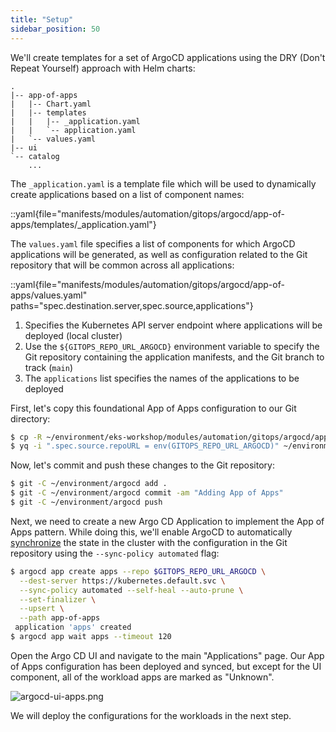 ```yaml
---
title: "Setup"
sidebar_position: 50
---
```


We'll create templates for a set of ArgoCD applications using the DRY (Don't Repeat Yourself) approach with Helm charts:

```text
.
|-- app-of-apps
|   |-- Chart.yaml
|   |-- templates
|   |   |-- _application.yaml
|   |   `-- application.yaml
|   `-- values.yaml
|-- ui
`-- catalog
    ...
```

The `_application.yaml` is a template file which will be used to dynamically create applications based on a list of component names:

<!-- prettier-ignore-start -->
::yaml{file="manifests/modules/automation/gitops/argocd/app-of-apps/templates/_application.yaml"}
<!-- prettier-ignore-end -->

The `values.yaml` file specifies a list of components for which ArgoCD applications will be generated, as well as configuration related to the Git repository that will be common across all applications:

::yaml{file="manifests/modules/automation/gitops/argocd/app-of-apps/values.yaml" paths="spec.destination.server,spec.source,applications"}

1. Specifies the Kubernetes API server endpoint where applications will be deployed (local cluster)
2. Use the `${GITOPS_REPO_URL_ARGOCD}` environment variable to specify the Git repository containing the application manifests, and the Git branch to track (`main`)
3. The `applications` list specifies the names of the applications to be deployed

First, let's copy this foundational App of Apps configuration to our Git directory:

```bash
$ cp -R ~/environment/eks-workshop/modules/automation/gitops/argocd/app-of-apps ~/environment/argocd/
$ yq -i ".spec.source.repoURL = env(GITOPS_REPO_URL_ARGOCD)" ~/environment/argocd/app-of-apps/values.yaml
```

Now, let's commit and push these changes to the Git repository:

```bash wait=10
$ git -C ~/environment/argocd add .
$ git -C ~/environment/argocd commit -am "Adding App of Apps"
$ git -C ~/environment/argocd push
```

Next, we need to create a new Argo CD Application to implement the App of Apps pattern. While doing this, we'll enable ArgoCD to automatically [synchronize](https://argo-cd.readthedocs.io/en/stable/user-guide/auto_sync/) the state in the cluster with the configuration in the Git repository using the `--sync-policy automated` flag:

```bash
$ argocd app create apps --repo $GITOPS_REPO_URL_ARGOCD \
  --dest-server https://kubernetes.default.svc \
  --sync-policy automated --self-heal --auto-prune \
  --set-finalizer \
  --upsert \
  --path app-of-apps
 application 'apps' created
$ argocd app wait apps --timeout 120
```

Open the Argo CD UI and navigate to the main "Applications" page. Our App of Apps configuration has been deployed and synced, but except for the UI component, all of the workload apps are marked as "Unknown".

![argocd-ui-apps.png](assets/argocd-ui-apps-unknown.webp)

We will deploy the configurations for the workloads in the next step.
